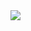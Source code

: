 <img src="https://capsule-render.vercel.app/api?type=waving&color=white&height=200&section=header&text=capsule%20render&fontSize=90" />
